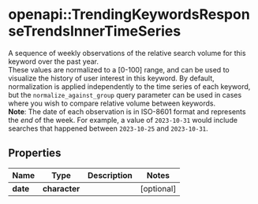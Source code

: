 # openapi::TrendingKeywordsResponseTrendsInnerTimeSeries

A sequence of weekly observations of the relative search volume for this keyword over the past year.<br /> These values are normalized to a [0-100] range, and can be used to visualize the history of user interest in this keyword. By default, normalization is applied independently to the time series of each keyword, but the `normalize_against_group` query parameter can be used in cases where you wish to compare relative volume between keywords.<br /> **Note**: The date of each observation is in ISO-8601 format and represents the *end* of the week.  For example, a value of `2023-10-31` would include searches that happened between `2023-10-25` and `2023-10-31`.

## Properties
Name | Type | Description | Notes
------------ | ------------- | ------------- | -------------
**date** | **character** |  | [optional] 


